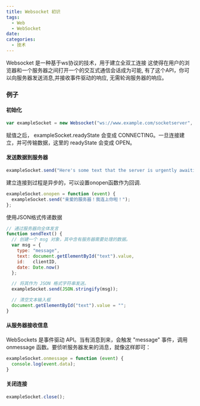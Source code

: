 ```yaml
---
title: Websocket 初识
tags:
  - Web
  - WebSocket
date:
categories:
  - 技术
---
```


Websocket 是一种基于ws协议的技术，用于建立全双工连接 这使得在用户的浏览器和一个服务器之间打开一个的交互式通信会话成为可能, 有了这个API，你可以向服务器发送消息,并接收事件驱动的响应, 无需轮询服务器的响应。
<!-- more -->
### 例子

#### 初始化

```js
var exampleSocket = new Websocket("ws://www.example.com/socketserver", "protocolOne");
```

赋值之后， exampleSocket.readyState 会变成 CONNECTING。一旦连接建立，并可传输数据，这里的 readyState 会变成 OPEN。

#### 发送数据到服务器

```js
exampleSocket.send("Here's some text that the server is urgently awaiting!");
```

建立连接到过程是异步的，可以设置onopen函数作为回调.

```js
exampleSocket.onopen = function (event) {
  exampleSocket.send("亲爱的服务器！我连上你啦！");
};
```

使用JSON格式传递数据

```js
// 通过服务器向全体发言
function sendText() {
  // 创建一个 msg 对象，其中含有服务器需要处理的数据。
  var msg = {
    type: "message",
    text: document.getElementById("text").value,
    id:   clientID,
    date: Date.now()
  };

  // 将其作为 JSON 格式字符串发送。
  exampleSocket.send(JSON.stringify(msg));

  // 清空文本输入框
  document.getElementById("text").value = "";
}
```

#### 从服务器接收信息

WebSockets 是事件驱动 API。当有消息到来，会触发 "message" 事件，调用 onmessage 函数。要侦听服务器发来的消息，就像这样即可：

```js
exampleSocket.onmessage = function (event) {
  console.log(event.data);
}
```

#### 关闭连接

```js
exampleSocket.close();
```
